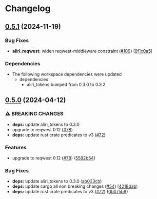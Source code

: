 # Changelog

## [0.5.1](https://github.com/neoeinstein/aliri/compare/aliri_reqwest-v0.5.0...aliri_reqwest-v0.5.1) (2024-11-19)


### Bug Fixes

* **aliri_reqwest:** widen reqwest-middleware constraint ([#109](https://github.com/neoeinstein/aliri/issues/109)) ([0f1c0a5](https://github.com/neoeinstein/aliri/commit/0f1c0a5afcc152bd07fd75e15765af89f94d99de))


### Dependencies

* The following workspace dependencies were updated
  * dependencies
    * aliri_tokens bumped from 0.3.0 to 0.3.2

## [0.5.0](https://github.com/neoeinstein/aliri/compare/aliri_reqwest-v0.4.1...aliri_reqwest-v0.5.0) (2024-04-12)


### ⚠ BREAKING CHANGES

* **deps:** update aliri_tokens to 0.3.0
* upgrade to reqwest 0.12 ([#78](https://github.com/neoeinstein/aliri/issues/78))
* **deps:** update rust crate predicates to v3 ([#72](https://github.com/neoeinstein/aliri/issues/72))

### Features

* upgrade to reqwest 0.12 ([#78](https://github.com/neoeinstein/aliri/issues/78)) ([5582b54](https://github.com/neoeinstein/aliri/commit/5582b5484d01cfe9e914c70bf8f7c600d2486ddb))


### Bug Fixes

* **deps:** update aliri_tokens to 0.3.0 ([ab033cb](https://github.com/neoeinstein/aliri/commit/ab033cb4e5481d1d69822ae53e42d9558bfaf65b))
* **deps:** update cargo all non breaking changes ([#54](https://github.com/neoeinstein/aliri/issues/54)) ([4218dab](https://github.com/neoeinstein/aliri/commit/4218dabe09f51daf699b1efbf317427ede063fe3))
* **deps:** update rust crate predicates to v3 ([#72](https://github.com/neoeinstein/aliri/issues/72)) ([0b075b9](https://github.com/neoeinstein/aliri/commit/0b075b99616cd03ac97e9449856e4f6d61fbddea))
